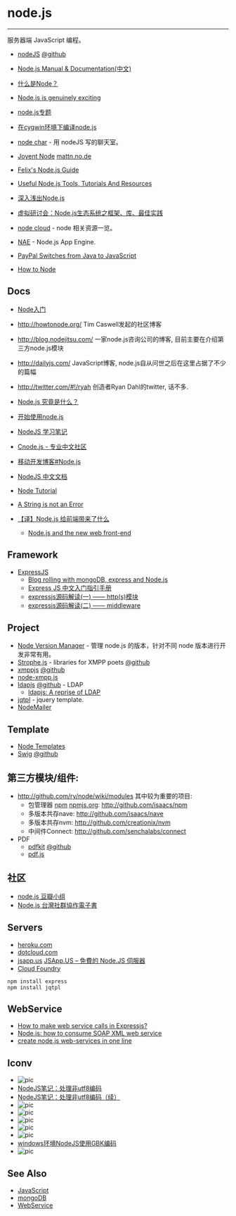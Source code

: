 
# node.js

----

服务器端 JavaScript 编程。

* [nodeJS](http://nodejs.org/)
    [@github](https://github.com/joyent/node)
* [Node.js Manual & Documentation(中文)](http://cnodejs.org/cman/)
* [什么是Node？](http://jayli.github.com/whatisnode/index.html)
* [Node.js is genuinely exciting](http://simonwillison.net/2009/Nov/23/node/)
* [node.js专题](http://www.douban.com/group/topic/9551477/)
* [在cygwin环境下编译node.js](http://blog.csdn.net/fuadam/archive/2010/03/15/5380178.aspx)
* [node char](http://github.com/ry/node_chat) - 用 nodeJS 写的聊天室。
* [Joyent Node](https://no.de/)
    [mattn.no.de](http://mattn.no.de/)
* [Felix's Node.js Guide](http://nodeguide.com/)
* [Useful Node.js Tools, Tutorials And Resources](http://coding.smashingmagazine.com/2011/09/16/useful-node-js-tools-tutorials-and-resources/)
* [深入浅出Node.js](http://www.infoq.com/cn/minibooks/nodejs)
* [虚拟研讨会：Node.js生态系统之框架、库、最佳实践](http://www.infoq.com/cn/articles/nodejs-frameworks)

* [node cloud](http://www.nodecloud.org/) - node 相关资源一览。
* [NAE](http://cnodejs.net/) - Node.js App Engine.
* [PayPal Switches from Java to JavaScript](http://www.infoq.com/news/2013/11/paypal-java-javascript)
* [How to Node](http://howtonode.org/)

## Docs
* [Node入门](http://www.nodebeginner.org/index-zh-cn.html)

* http://howtonode.org/ Tim Caswell发起的社区博客
* http://blog.nodejitsu.com/ 一家node.js咨询公司的博客, 目前主要在介绍第三方node.js模块
* http://dailyjs.com/ JavaScript博客, node.js自从问世之后在这里占据了不少的篇幅
* http://twitter.com/#!/ryah 创造者Ryan Dahl的twitter, 话不多.
* [Node.js 究竟是什么？](http://www.ibm.com/developerworks/cn/opensource/os-nodejs/index.html?ca=drs-)
* [开始使用node.js](http://www.nowamagic.net/javascript/js_BeginToUseNodejs.php)
* [NodeJS 学习笔记](http://blog.csdn.net/zhangxin09/article/category/726487)
* [Cnode.js - 专业中文社区](http://cnodejs.org/)
* [移动开发博客#Node.js](http://www.grati.org/?cat=35)
* [NodeJS 中文文档](http://wiki.grati.org/index.php?title=NodeJS%E4%B8%AD%E6%96%87%E6%96%87%E6%A1%A3)
* [Node Tutorial](http://dailyjs.com/2011/02/07/node-tutorial-12/)
* [A String is not an Error](http://www.devthought.com/2011/12/22/a-string-is-not-an-error/)
* [【译】Node.js 给前端带来了什么](http://www.silverna.org/blog/?p=297)
    * [Node.js and the new web front-end](http://www.nczonline.net/blog/2013/10/07/node-js-and-the-new-web-front-end/)

## Framework
* [ExpressJS](http://expressjs.com/)
    * [Blog rolling with mongoDB, express and Node.js](http://howtonode.org/express-mongodb)
    * [Express JS 中文入门指引手册](http://www.csser.com/tools/express-js/express-guide-reference-zh-CN.html)
    * [expressjs源码解读(一) —— http(s)模块](http://snoopyxdy.blog.163.com/blog/static/6011744020111115105953153/)
    * [expressjs源码解读(二) —— middleware](http://snoopyxdy.blog.163.com/blog/static/601174402011111685728816/)

## Project
* [Node Version Manager](https://github.com/creationix/nvm) - 管理 node.js 的版本，针对不同 node 版本进行开发非常有用。
* [Strophe.js](http://strophe.im/) - libraries for XMPP poets
    [@github](https://github.com/metajack/strophejs)
* [xmppjs](http://xmppjs.prosody.im/)
    [@github](https://github.com/mwild1/xmppjs)
* [node-xmpp.js](https://github.com/astro/node-xmpp)
* [ldapjs](http://ldapjs.org/)
    [@github](https://github.com/mcavage/node-ldapjs) - LDAP
    * [ldapjs: A reprise of LDAP](http://blog.nodejs.org/2011/09/08/ldapjs-a-reprise-of-ldap/)
* [jqtpl](https://github.com/kof/node-jqtpl) - jquery template.
* [NodeMailer](http://www.nodemailer.org/)

## Template
* [Node Templates](http://paularmstrong.github.com/node-templates/)
* [Swig](http://paularmstrong.github.com/swig/)
    [@github](https://github.com/paularmstrong/swig)

## 第三方模块/组件:
* http://github.com/ry/node/wiki/modules
    其中较为重要的项目:
    * 包管理器 [npm](http://npmjs.org/) [npmjs.org](http://search.npmjs.org/): http://github.com/isaacs/npm
    * 多版本共存nave: http://github.com/isaacs/nave
    * 多版本共存nvm: http://github.com/creationix/nvm
    * 中间件Connect: http://github.com/senchalabs/connect
* PDF
    * [pdfkit](http://pdfkit.org/)
        [@github](https://github.com/devongovett/pdfkit)
    * [pdf.js](https://github.com/Marak/pdf.js)

## 社区
* [node.js 豆瓣小组](http://www.douban.com/group/node.js/)
* [Node.js 台灣社群協作電子書](http://book.nodejs.tw/)

## Servers
* [heroku.com](http://www.heroku.com)
* [dotcloud.com](https://www.dotcloud.com/)
* [jsapp.us](http://www.jsapp.us)
    [JSApp.US – 免費的 Node.JS 伺服器](http://blog.frost.tw/code/poston-2011-03-07/postid-1141)
* [Cloud Foundry](http://www.cloudfoundry.com/)

```
npm install express
npm install jqtpl
```

## WebService
* [How to make web service calls in Expressjs?](http://stackoverflow.com/questions/6695143/how-to-make-web-service-calls-in-expressjs)
* [Node.js: how to consume SOAP XML web service](http://stackoverflow.com/questions/8655252/node-js-how-to-consume-soap-xml-web-service)
* [create node.js web-services in one line](http://blog.nodejitsu.com/create-nodejs-web-services-in-one-line)

## Iconv
* ![pic](https://github.com/bnoordhuis/node-iconv)
* [NodeJS笔记：处理非utf8编码](http://bugfix.lofter.com/post/b071_37017)
* [NodeJS笔记：处理非utf8编码（续）](http://nodejs.lofter.com/post/3c14e_48aee)
* ![pic](https://github.com/ashtuchkin/iconv-lite)
* ![pic](http://stackoverflow.com/questions/8693400/nodejs-convertinf-from-windows-1251-to-utf-8)
* ![pic](http://stackoverflow.com/questions/6411570/how-to-convert-character-encoding-from-cp932-to-utf-8-in-nodejs-javascript-usin)
* ![pic](http://stackoverflow.com/questions/5135450/nodejs-http-response-encoding)
* ![pic](http://d.hatena.ne.jp/ushiboy/20110422/1303481470)
* [windows环境NodeJS使用GBK编码](http://hi.baidu.com/%B3%E6%B5%C4%B4%AB%C8%CB/blog/item/69fd66ad9acb06164b36d629.html)
* ![pic](http://cnodejs.org/topic/4f433757c643fe22100e427e)

## See Also
* [JavaScript](JavaScript.md)
* [mongoDB](mongoDB.md)
* [WebService](WebService.md)
